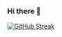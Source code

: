 ### Hi there 👋
[![GitHub Streak](https://streak-stats.demolab.com?user=BluePhi09&theme=github-dark-blue&hide_border=true)](https://git.io/streak-stats)

<!--
**BluePhi09/BluePhi09** is a ✨ _special_ ✨ repository because its `README.md` (this file) appears on your GitHub profile.

Here are some ideas to get you started:

- 🔭 I’m currently working on ...
- 🌱 I’m currently learning ...
- 👯 I’m looking to collaborate on ...
- 🤔 I’m looking for help with ...
- 💬 Ask me about ...
- 📫 How to reach me: ...
- 😄 Pronouns: ...
- ⚡ Fun fact: ...
-->
